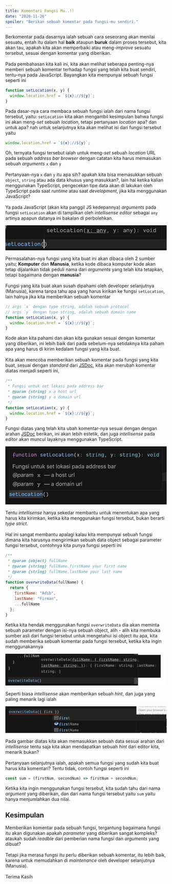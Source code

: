```yaml
---
title: Komentari Fungsi Mu..!!
date: "2020-11-26"
spoiler: "Berikan sebuah komentar pada fungsi-mu sendiri."
---
```


Berkomentar pada dasarnya ialah sebuah cara seseorang akan menilai sesuatu, entah itu dalam hal **baik** ataupun **buruk** dalam proses tersebut, kita akan tau, apakah kita akan memperbaiki atau meng-_improve_ sesuatu tersebut, sesuai dengan komentar yang diberikan.
\
\
Pada pembahasan kita kali ini, kita akan melihat seberapa penting-nya memberi sebuah komentar terhadap fungsi yang telah kita buat sendiri, tentu-nya pada JavaScript. Bayangkan kita mempunyai sebuah fungsi seperti ini

```js
function setLocation(x, y) {
  window.location.href = `${x}://${y}`;
}
```

Pada dasar-nya cara membaca sebuah fungsi ialah dari nama fungsi tersebut, yaitu: `setLocation` kita akan mengambil kesimpulan bahwa fungsi ini akan meng-_set_ sebuah _location_, tetapi pertanyaan _location_ apa? dan untuk apa? nah untuk selanjutnya kita akan melihat isi dari fungsi tersebut yaitu

```js
window.location.href = `${x}://${y}`;
```

Oh, ternyata fungsi tersebut ialah untuk meng-_set_ sebuah _location_ URL pada sebuah _address bar browser_ dengan catatan kita harus memasukan sebuah _arguments_ `x` dan `y`
\
\
Pertanyaan-nya `x` dan `y` itu apa sih? apakah kita bisa memasukkan sebuah `object`, `string` atau ada data khusus yang masukkan?, lain hal ketika kalian menggunakan TypeScript, pengecekan tipe data akan di lakukan oleh TypeScript pada saat _runtime_ atau saat _development_, jika kita menggunakan JavaScript?
\
\
Ya pada JavaScript (akan kita panggil JS kedepannya) _arguments_ pada fungsi `setLocation` akan di tampilkan oleh _intellisense editor_ sebagai `any` artinya apapun datanya ini bakalan di perbolehkan.

![](./image-4.png)

Permasalahan-nya fungsi yang kita buat ini akan dibaca oleh 2 sumber yaitu; **Komputer** dan **Manusia**, ketika kode dibaca komputer kode akan tetap dijalankan tidak peduli nama dari _arguments_ yang telah kita tetapkan, tetapi bagaimana dengan **manusia**?
\
\
Fungsi yang kita buat akan susah dipahami oleh developer selanjutnya (Manusia), karena tanpa tahu apa yang harus kirikan ke fungsi `setLocation`, lain halnya jika kita memberikan sebuah komentar

```js
// args `x` dengan type string, adalah sebuah protocol
// args `y` dengan type string, adalah sebuah domain name
function setLocation(x, y) {
  window.location.href = `${x}://${y}`;
}
```

Kode akan kita pahami dan akan kita gunakan sesuai dengan komentar yang diberikan, ini lebih baik dari pada sebelum-nya setidaknya kita paham apa yang harus di kirim kedalam fungsi yang kita buat.
\
\
Kita akan mencoba memberikan sebuah komentar pada fungsi yang kita buat, sesuai dengan _standard_ dari [JSDoc](https://jsdoc.app/), kita akan merubah komentar diatas menjadi seperti ini,

```js
/**
 * Fungsi untuk set lokasi pada address bar
 * @param {string} x a host url
 * @param {string} y a domain url
 */
function setLocation(x, y) {
  window.location.href = `${x}://${y}`;
}
```

Fungsi diatas yang telah kita ubah komentar-nya sesuai dengan dengan arahan [JSDoc](https://jsdoc.app/) berikan, ini akan lebih estetik, dan juga _intellisense_ pada editor akan muncul layaknya menggunakan TypeScript.

![](./image-1.png)

Tentu _intellisense_ hanya sekedar membantu untuk menentukan apa yang harus kita kirimkan, ketika kita menggunakan fungsi tersebut, bukan berarti _type strict_.
\
\
Hal ini sangat membantu apalagi kalau kita mempunyai sebuah fungsi dimana kita harusnya mengirimkan sebuah data object sebagai parameter fungsi tersebut, contohnya kita punya fungsi seperti ini

```js
/**
 * @param {object} fullName
 * @param {string} fullName.firstName your first name
 * @param {string} fullName.lastName your last name
 */
function overwriteData(fullName) {
  return {
    firstName: "Adib",
    lastName: "Firman",
    ...fullName
  };
}
```

Ketika kita hendak menggunakan fungsi `overwriteData` dia akan meminta sebuah parameter dengan isi-nya sebuah object, alih - alih kita membuka sumber asli dari fungsi tersebut untuk mengetahui isi object itu apa, kita sudah memberika sebuah komentar pada fungsi tersebut, ketika kita ingin menggunakannya

![](./image-2.png)

Seperti biasa _intellisense_ akan memberikan sebuah _hint_, dan juga yang paling menarik lagi ialah

![](./image-3.png)

Pada gambar diatas kita akan memasukkan sebuah data sesuai arahan dari _intellisense_ tentu saja kita akan mendapatkan sebuah _hint_ dari editor kita, menarik bukan?
\
\
Pertanyaan selanjutnya ialah, apakah semua fungsi yang sudah kita buat harus kita komentari? Tentu tidak, contoh fungsi seperti ini

```js
const sum = (firstNum, secondNum) => firstNum + secondNum;
```

Ketika kita ingin menggunakan fungsi tersebut, kita sudah tahu dari nama _argument_ yang diberikan, dan dari nama fungsi tersebut yaitu `sum` yaitu hanya menjumlahkan dua nilai.

## Kesimpulan

Memberikan komentar pada sebuah fungsi, tergantung bagaimana fungsi itu akan digunakan apakah _parameter_ yang diberikan sangat kompleks? ataukah sudah _readble_ dari pemberian nama fungsi dan _arguments_ yang dibuat?
\
\
Tetapi jika merasa fungsi itu perlu diberikan sebuah komentar, itu lebih baik, karena untuk memudahkan di _maintenance_ oleh developer selanjutnya (Manusia).
\
\
Terima Kasih
